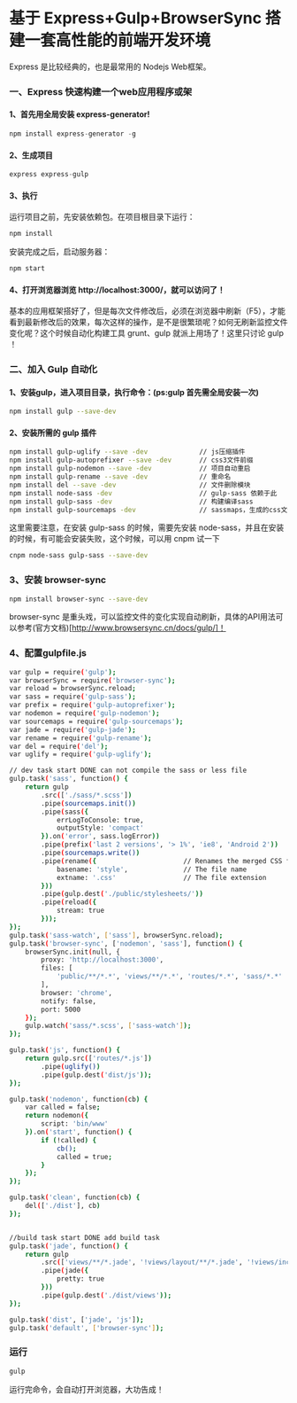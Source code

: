 # 基于 Express+Gulp+BrowserSync 搭建一套高性能的前端开发环境
Express 是比较经典的，也是最常用的 Nodejs Web框架。
### 一、Express 快速构建一个web应用程序或架
#### 1、首先用全局安装 express-generator!
```javascript
npm install express-generator -g
```
#### 2、生成项目
```javascript
express express-gulp
```
#### 3、执行
运行项目之前，先安装依赖包。在项目根目录下运行：
```javascript
npm install
```
安装完成之后，启动服务器：
```javascript
npm start
```
#### 4、打开浏览器浏览 http://localhost:3000/，就可以访问了！
基本的应用框架搭好了，但是每次文件修改后，必须在浏览器中刷新（F5），才能看到最新修改后的效果，每次这样的操作，是不是很繁琐呢？如何无刷新监控文件变化呢？这个时候自动化构建工具 grunt、gulp 就派上用场了！这里只讨论 gulp ！

### 二、加入 Gulp 自动化

#### 1、安装gulp，进入项目目录，执行命令：(ps:gulp 首先需全局安装一次)
```bash
npm install gulp --save-dev 
```
#### 2、安装所需的 gulp 插件
```bash   
npm install gulp-uglify --save -dev             // js压缩插件
npm install gulp-autoprefixer --save -dev       // css3文件前缀
npm install gulp-nodemon --save -dev            // 项目自动重启
npm install gulp-rename --save -dev             // 重命名
npm install del --save -dev                     // 文件删除模块
npm install node-sass -dev                      // gulp-sass 依赖于此  
npm install gulp-sass -dev                      // 构建编译sass
npm install gulp-sourcemaps -dev                // sassmaps，生成的css文件下面会加上这个
```
这里需要注意，在安装 gulp-sass 的时候，需要先安装 node-sass，并且在安装的时候，有可能会安装失败，这个时候，可以用 cnpm 试一下
```bash
cnpm node-sass gulp-sass --save-dev
```
### 3、安装 browser-sync 
```bash
npm install browser-sync --save-dev
```
browser-sync 是重头戏，可以监控文件的变化实现自动刷新，具体的API用法可以参考(官方文档)[http://www.browsersync.cn/docs/gulp/]！
### 4、配置gulpfile.js
```bash
var gulp = require('gulp');
var browserSync = require('browser-sync');
var reload = browserSync.reload;
var sass = require('gulp-sass');
var prefix = require('gulp-autoprefixer');
var nodemon = require('gulp-nodemon');
var sourcemaps = require('gulp-sourcemaps');
var jade = require('gulp-jade');
var rename = require('gulp-rename');
var del = require('del');
var uglify = require('gulp-uglify');

// dev task start DONE can not compile the sass or less file
gulp.task('sass', function() {
    return gulp
        .src(['./sass/*.scss'])
        .pipe(sourcemaps.init())
        .pipe(sass({
            errLogToConsole: true,
            outputStyle: 'compact'
        }).on('error', sass.logError))
        .pipe(prefix('last 2 versions', '> 1%', 'ie8', 'Android 2'))
        .pipe(sourcemaps.write())
        .pipe(rename({                      // Renames the merged CSS file
            basename: 'style',              // The file name
            extname: '.css'                 // The file extension
        }))
        .pipe(gulp.dest('./public/stylesheets/'))
        .pipe(reload({
            stream: true
        }));
});
gulp.task('sass-watch', ['sass'], browserSync.reload);
gulp.task('browser-sync', ['nodemon', 'sass'], function() {
    browserSync.init(null, {
        proxy: 'http://localhost:3000',
        files: [
            'public/**/*.*', 'views/**/*.*', 'routes/*.*', 'sass/*.*'
        ],
        browser: 'chrome',
        notify: false,
        port: 5000
    });
    gulp.watch('sass/*.scss', ['sass-watch']);
});

gulp.task('js', function() {
    return gulp.src(['routes/*.js'])
        .pipe(uglify())
        .pipe(gulp.dest('dist/js'));
});

gulp.task('nodemon', function(cb) {
    var called = false;
    return nodemon({
        script: 'bin/www'
    }).on('start', function() {
        if (!called) {
            cb();
            called = true;
        }
    });
});

gulp.task('clean', function(cb) {
    del(['./dist'], cb)
});


//build task start DONE add build task
gulp.task('jade', function() {
    return gulp
        .src(['views/**/*.jade', '!views/layout/**/*.jade', '!views/includes/**/*.jade'])
        .pipe(jade({
            pretty: true
        }))
        .pipe(gulp.dest('./dist/views'));
});

gulp.task('dist', ['jade', 'js']);
gulp.task('default', ['browser-sync']);
```
### 运行
```javascript
gulp 
```
运行完命令，会自动打开浏览器，大功告成！